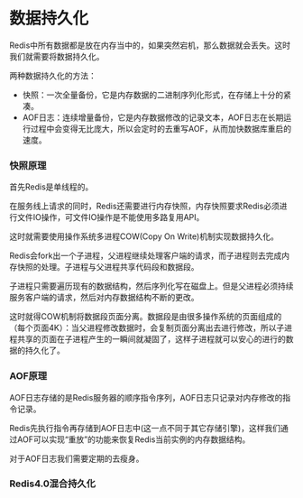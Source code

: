 # 数据持久化

  Redis中所有数据都是放在内存当中的，如果突然宕机，那么数据就会丢失。这时我们就需要将数据持久化。

  两种数据持久化的方法：

  - 快照：一次全量备份，它是内存数据的二进制序列化形式，在存储上十分的紧凑。
  - AOF日志：连续增量备份，它是内存数据修改的记录文本，AOF日志在长期运行过程中会变得无比庞大，所以会定时的去重写AOF，从而加快数据库重启的速度。

### 快照原理

  首先Redis是单线程的。

  在服务线上请求的同时，Redis还需要进行内存快照，内存快照要求Redis必须进行文件IO操作，可文件IO操作是不能使用多路复用API。

  这时就需要使用操作系统多进程COW(Copy On Write)机制实现数据持久化。

  Redis会fork出一个子进程，父进程继续处理客户端的请求，而子进程则去完成内存快照的处理。子进程与父进程共享代码段和数据段。

  子进程只需要遍历现有的数据结构，然后序列化写在磁盘上。但是父进程必须持续服务客户端的请求，然后对内存数据结构不断的更改。

  这时就得COW机制将数据段页面分离。数据段是由很多操作系统的页面组成的（每个页面4K）：当父进程修改数据时，会复制页面分离出去进行修改，所以子进程共享的页面在子进程产生的一瞬间就凝固了，这样子进程就可以安心的进行的数据的持久化了。

### AOF原理

  AOF日志存储的是Redis服务器的顺序指令序列，AOF日志只记录对内存修改的指令记录。

  Redis先执行指令再存储到AOF日志中(这一点不同于其它存储引擎)，这样我们通过AOF可以实现“重放”的功能来恢复Redis当前实例的内存数据结构。

  对于AOF日志我们需要定期的去瘦身。

### Redis4.0混合持久化